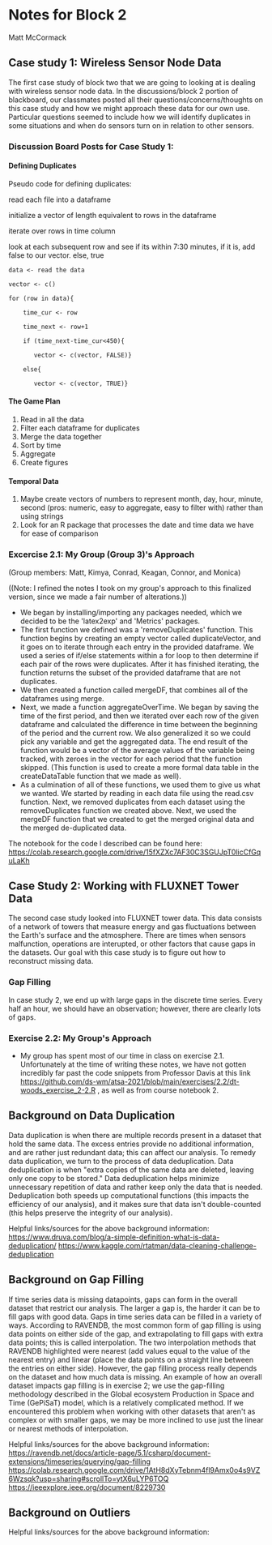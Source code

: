 # Notes for Block 2
Matt McCormack

## Case study 1: Wireless Sensor Node Data
The first case study of block two that we are going to looking at is dealing with wireless sensor node data.
In the discussions/block 2 portion of blackboard, our classmates posted all their questions/concerns/thoughts on this case study and how we might approach these data for our own use. Particular questions seemed to include how we will identify duplicates in some situations and when do sensors turn on in relation to other sensors.

### Discussion Board Posts for Case Study 1:
#### Defining Duplicates
Pseudo code for defining duplicates:

read each file into a dataframe

initialize a vector of length equivalent to rows in the dataframe

iterate over rows in time column

look at each subsequent row and see if its within 7:30 minutes, if it is, add false to our vector. else, true


    data <- read the data

    vector <- c()

    for (row in data){

        time_cur <- row
    
        time_next <- row+1
    
        if (time_next-time_cur<450){
    
           vector <- c(vector, FALSE)}
       
        else{
    
           vector <- c(vector, TRUE)}
        
#### The Game Plan
1) Read in all the data
2) Filter each dataframe for duplicates
3) Merge the data together
4) Sort by time
5) Aggregate
6) Create figures

#### Temporal Data
1) Maybe create vectors of numbers to represent month, day, hour, minute, second (pros: numeric, easy to aggregate, easy to filter with) rather than using strings
2) Look for an R package that processes the date and time data we have for ease of comparison


### Excercise 2.1: My Group (Group 3)'s Approach
(Group members: Matt, Kimya, Conrad, Keagan, Connor, and Monica)

((Note: I refined the notes I took on my group's approach to this finalized version, since we made a fair number of alterations.))
* We began by installing/importing any packages needed, which we decided to be the 'latex2exp' and 'Metrics' packages. 
* The first function we defined was a 'removeDuplicates' function. This function begins by creating an empty vector called duplicateVector, and it goes on to iterate through each entry in the provided dataframe. We used a series of if/else statements within a for loop to then determine if each pair of the rows were duplicates. After it has finished iterating, the function returns the subset of the provided dataframe that are not duplicates.
* We then created a function called mergeDF, that combines all of the dataframes using merge.
* Next, we made a function aggregateOverTime. We began by saving the time of the first period, and then we iterated over each row of the given dataframe and calculated the difference in time between the beginning of the period and the current row. We also generalized it so we could pick any variable and get the aggregated data. The end result of the function would be a vector of the average values of the variable being tracked, with zeroes in the vector for each period that the function skipped. (This function is used to create a more formal data table in the createDataTable function that we made as well).
* As a culmination of all of these functions, we used them to give us what we wanted. We started by reading in each data file using the read.csv function. Next, we removed duplicates from each dataset using the removeDuplicates function we created above. Next, we used the mergeDF function that we created to get the merged original data and the merged de-duplicated data.


The notebook for the code I described can be found here: https://colab.research.google.com/drive/15fXZXc7AF30C3SGUJpT0licCfGquLaKh

## Case Study 2: Working with FLUXNET Tower Data
The second case study looked into FLUXNET tower data. This data consists of a network of towers that measure energy and gas fluctuations between the Earth's surface and the atmosphere. There are times when sensors malfunction, operations are interupted, or other factors that cause gaps in the datasets. Our goal with this case study is to figure out how to reconstruct missing data. 

### Gap Filling
In case study 2, we end up with large gaps in the discrete time series. Every half an hour, we should have an observation; however, there are clearly lots of gaps.

### Exercise 2.2: My Group's Approach
* My group has spent most of our time in class on exercise 2.1. Unfortunately at the time of writing these notes, we have not gotten incredibly far past the code snippets from Professor Davis at this link https://github.com/ds-wm/atsa-2021/blob/main/exercises/2.2/dt-woods_exercise_2-2.R , as well as from course notebook 2.

## Background on Data Duplication
Data duplication is when there are multiple records present in a dataset that hold the same data. The excess entries provide no additional information, and are rather just redundant data; this can affect our analysis. To remedy data duplication, we turn to the process of data deduplication. Data deduplication is when "extra copies of the same data are deleted, leaving only one copy to be stored." Data deduplication helps minimize unnecessary repetition of data and rather keep only the data that is needed. Deduplication both speeds up computational functions (this impacts the efficiency of our analysis), and it makes sure that data isn't double-counted (this helps preserve the integrity of our analysis).

Helpful links/sources for the above background information:
https://www.druva.com/blog/a-simple-definition-what-is-data-deduplication/
https://www.kaggle.com/rtatman/data-cleaning-challenge-deduplication

## Background on Gap Filling
If time series data is missing datapoints, gaps can form in the overall dataset that restrict our analysis. The larger a gap is, the harder it can be to fill gaps with good data. Gaps in time series data can be filled in a variety of ways. According to RAVENDB, the most common form of gap filling is using data points on either side of the gap, and extrapolating to fill gaps with extra data points; this is called interpolation. The two interpolation methods that RAVENDB highlighted were nearest (add values equal to the value of the nearest entry) and linear (place the data points on a straight line between the entries on either side). However, the gap filling process really depends on the dataset and how much data is missing. An example of how an overall dataset impacts gap filling is in exercise 2; we use the gap-filling methodology described in the Global ecosystem Production in Space and Time (GePiSaT) model, which is a relatively complicated method. If we encountered this problem when working with other datasets that aren't as complex or with smaller gaps, we may be more inclined to use just the linear or nearest methods of interpolation.

Helpful links/sources for the above background information:
https://ravendb.net/docs/article-page/5.1/csharp/document-extensions/timeseries/querying/gap-filling
https://colab.research.google.com/drive/1AtH8dXyTebnm4fl9Amx0o4s9VZ6Wzsqk?usp=sharing#scrollTo=ytX6uLYP6TOQ
https://ieeexplore.ieee.org/document/8229730

## Background on Outliers


Helpful links/sources for the above background information:
